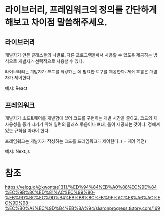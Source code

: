 # 라이브러리, 프레임워크의 정의를 간단하게 해보고 차이점 말씀해주세요.

## 라이브러리
개발자가 만든 클래스들의 나열로, 다른 프로그램들에서 사용할 수 있도록 제공하는 방식으로 개발자가 선택적으로 사용할 수 있다.

라이브러리는 개발자가 코드를 작성하는 데 필요한 도구를 제공한다. 제어 흐름은 개발자가 제어한다.

예시: React

## 프레임워크
개발자가 소프트웨어를 개발함에 있어 코드를 구현하는 개발 시간을 줄이고, 코드의 재사용성을 증가 시키기 위해 일련의 클래스 묶음이나 뼈대, 틀이 제공되는 것이다. 정해져있는 규칙을 따라야 한다.

프레임워크는 개발자가 작성하는 코드를 프레임워크가 제어한다. ( = 제어 역전)

예시: Next.js

# 참조
https://velog.io/@kwontae1313/%ED%94%84%EB%A0%88%EC%9E%84%EC%9B%8C%ED%81%AC%EC%99%80-%EB%9D%BC%EC%9D%B4%EB%B8%8C%EB%9F%AC%EB%A6%AC%EC%9D%98-%EC%B0%A8%EC%9D%B4%EB%8A%94/sharonprogress.tistory.com/169